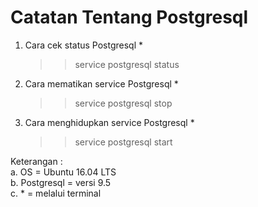 # Catatan Tentang Postgresql

1. Cara cek status Postgresql *
   >> service postgresql status 
   
2. Cara mematikan service Postgresql *
   >> service postgresql stop 
   
3. Cara menghidupkan service Postgresql *
   >> service postgresql start

<p>
Keterangan : <br>
a. OS = Ubuntu 16.04 LTS <br>
b. Postgresql = versi 9.5 <br>
c. * = melalui terminal 
</p>

